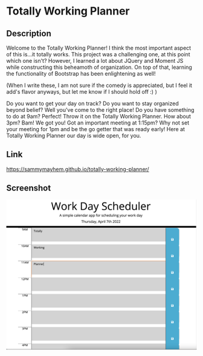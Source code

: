 # Totally Working Planner

## Description
Welcome to the Totally Working Planner! I think the most important aspect of this is...it totally works. This project was a challenging one, at this point which one isn't? However, I learned a lot about JQuery and Moment JS while constructing this beheamoth of organization. On top of that, learning the functionality of Bootstrap has been enlightening as well!

(When I write these, I am not sure if the comedy is appreciated, but I feel it add's flavor anyways, but let me know if I should hold off :) )

Do you want to get your day on track? Do you want to stay organized beyond belief? Well you've come to the right place! Do you have something to do at 9am? Perfect! Throw it on the Totally Working Planner. How about 3pm? Bam! We got you! Got an important meeting at 1:15pm? Why not set your meeting for 1pm and be the go getter that was ready early! Here at Totally Working Planner our day is wide open, for you.

## Link

https://sammymayhem.github.io/totally-working-planner/

## Screenshot

![screenshot of the totally working planner homepage](assets/Images/homepage.png)